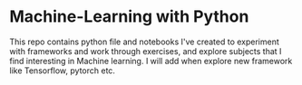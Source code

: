 # Machine-Learning with Python

This repo contains python file and notebooks I've created to experiment with frameworks and work through exercises, and explore subjects that I find interesting in Machine learning.
I will add when explore new framework like Tensorflow, pytorch etc.
